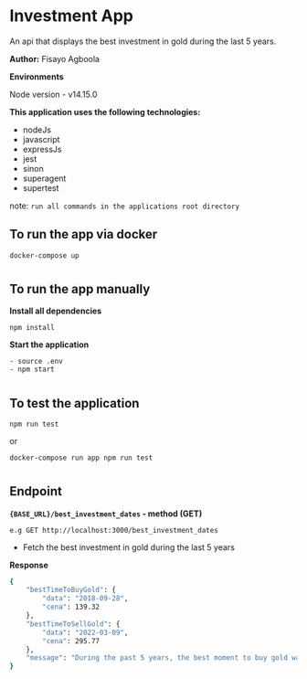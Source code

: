 # Investment App

An api that displays the best investment in gold during the last 5 years.

**Author:** Fisayo Agboola

**Environments**

Node version - v14.15.0

**This application uses the following technologies:**

- nodeJs
- javascript
- expressJs
- jest
- sinon
- superagent
- supertest

note: `run all commands in the applications root directory`

## To run the app via docker

```
docker-compose up
```

#

## To run the app manually

**Install all dependencies**

```
npm install
```

**Start the application**

```
- source .env
- npm start
```

#

## To test the application

```
npm run test 
```
or 
```
docker-compose run app npm run test
```

#

## Endpoint 
**`{BASE_URL}/best_investment_dates` - method (GET)**
```
e.g GET http://localhost:3000/best_investment_dates
```

- Fetch the best investment in gold during the last 5 years

**Response**

```bash
{
    "bestTimeToBuyGold": {
        "data": "2018-09-28",
        "cena": 139.32
    },
    "bestTimeToSellGold": {
        "data": "2022-03-09",
        "cena": 295.77
    },
    "message": "During the past 5 years, the best moment to buy gold was on 2018-09-28 at a rate of 139.32, while the best moment to sell gold was on 2022-03-09 at a rate of 295.77. Assuming you had $135, 000 USD to invest, you would have made a profit of $21120750"
}
```
